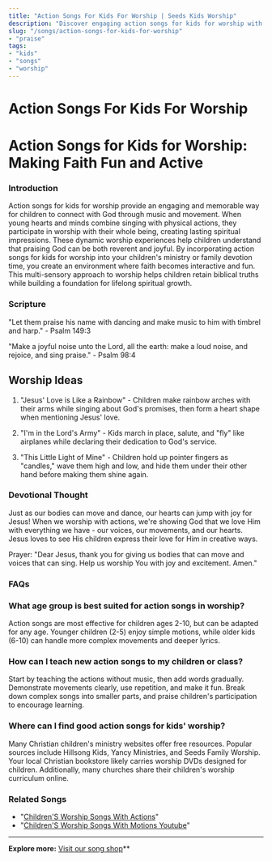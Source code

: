```yaml
---
title: "Action Songs For Kids For Worship | Seeds Kids Worship"
description: "Discover engaging action songs for kids for worship with easy motions and biblical lessons. Perfect for children's worship, Sunday school, and family devotions."
slug: "/songs/action-songs-for-kids-for-worship"
- "praise"
tags:
- "kids"
- "songs"
- "worship"
---
```


# Action Songs For Kids For Worship

# Action Songs for Kids for Worship: Making Faith Fun and Active

### Introduction
Action songs for kids for worship provide an engaging and memorable way for children to connect with God through music and movement. When young hearts and minds combine singing with physical actions, they participate in worship with their whole being, creating lasting spiritual impressions. These dynamic worship experiences help children understand that praising God can be both reverent and joyful. By incorporating action songs for kids for worship into your children's ministry or family devotion time, you create an environment where faith becomes interactive and fun. This multi-sensory approach to worship helps children retain biblical truths while building a foundation for lifelong spiritual growth.

### Scripture
"Let them praise his name with dancing and make music to him with timbrel and harp." - Psalm 149:3

"Make a joyful noise unto the Lord, all the earth: make a loud noise, and rejoice, and sing praise." - Psalm 98:4

## Worship Ideas
1. "Jesus' Love is Like a Rainbow" - Children make rainbow arches with their arms while singing about God's promises, then form a heart shape when mentioning Jesus' love.

2. "I'm in the Lord's Army" - Kids march in place, salute, and "fly" like airplanes while declaring their dedication to God's service.

3. "This Little Light of Mine" - Children hold up pointer fingers as "candles," wave them high and low, and hide them under their other hand before making them shine again.

### Devotional Thought
Just as our bodies can move and dance, our hearts can jump with joy for Jesus! When we worship with actions, we're showing God that we love Him with everything we have - our voices, our movements, and our hearts. Jesus loves to see His children express their love for Him in creative ways.

Prayer: "Dear Jesus, thank you for giving us bodies that can move and voices that can sing. Help us worship You with joy and excitement. Amen."

### FAQs

### What age group is best suited for action songs in worship?
Action songs are most effective for children ages 2-10, but can be adapted for any age. Younger children (2-5) enjoy simple motions, while older kids (6-10) can handle more complex movements and deeper lyrics.

### How can I teach new action songs to my children or class?
Start by teaching the actions without music, then add words gradually. Demonstrate movements clearly, use repetition, and make it fun. Break down complex songs into smaller parts, and praise children's participation to encourage learning.

### Where can I find good action songs for kids' worship?
Many Christian children's ministry websites offer free resources. Popular sources include Hillsong Kids, Yancy Ministries, and Seeds Family Worship. Your local Christian bookstore likely carries worship DVDs designed for children. Additionally, many churches share their children's worship curriculum online.

### Related Songs

- "[Children'S Worship Songs With Actions](/songs/children-s-worship-songs-with-actions/)"
- "[Children'S Worship Songs With Motions Youtube](/songs/children-s-worship-songs-with-motions-youtube/)"

---

**Explore more:** [Visit our song shop](https://seedskidsworship.com/shop)**

<!-- Schema Markup -->
<script type="application/ld+json">
{
  "@context": "https://schema.org",
  "@type": "MusicRecording",
  "name": "Action Songs For Kids For Worship",
  "byArtist": {
    "@type": "MusicGroup",
    "name": "Seeds Kids Worship"
  },
  "isFamilyFriendly": true,
  "url": "https://seedskidsworship.com/songs/action-songs-for-kids-for-worship/"
}
</script>